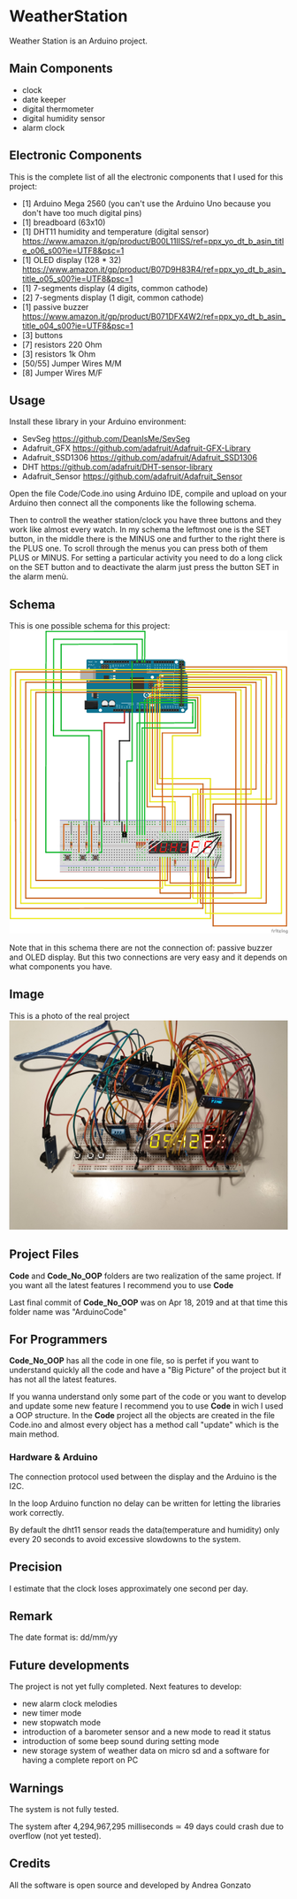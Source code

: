 # WeatherStation
Weather Station is an Arduino project.

## Main Components
 * clock
 * date keeper
 * digital thermometer
 * digital humidity sensor
 * alarm clock
 
## Electronic Components
This is the complete list of all the electronic components that I used for this project:
* [1] Arduino Mega 2560  (you can't use the Arduino Uno because you don't have too much digital pins)
* [1] breadboard (63x10) 
* [1] DHT11 humidity and temperature (digital sensor) 																
	https://www.amazon.it/gp/product/B00L11IISS/ref=ppx_yo_dt_b_asin_title_o06_s00?ie=UTF8&psc=1
* [1] OLED display (128 * 32)  
	https://www.amazon.it/gp/product/B07D9H83R4/ref=ppx_yo_dt_b_asin_title_o05_s00?ie=UTF8&psc=1
* [1] 7-segments display (4 digits, common cathode)
* [2] 7-segments display (1 digit, common cathode)
* [1] passive buzzer  	
	https://www.amazon.it/gp/product/B071DFX4W2/ref=ppx_yo_dt_b_asin_title_o04_s00?ie=UTF8&psc=1
* [3] buttons
* [7] resistors 220 Ohm
* [3] resistors 1k Ohm
* [50/55] Jumper Wires M/M
* [8] Jumper Wires M/F


## Usage
Install these library in your Arduino environment:
* SevSeg  			https://github.com/DeanIsMe/SevSeg
* Adafruit_GFX  	https://github.com/adafruit/Adafruit-GFX-Library
* Adafruit_SSD1306	https://github.com/adafruit/Adafruit_SSD1306
* DHT				https://github.com/adafruit/DHT-sensor-library
* Adafruit_Sensor  	https://github.com/adafruit/Adafruit_Sensor

Open the file Code/Code.ino using Arduino IDE, compile and upload on your Arduino then connect all the components like the following schema.

Then to controll the weather station/clock you have three buttons and they work like almost every watch.
In my schema the leftmost one is the SET button, in the middle there is the MINUS one and further to the right there is the PLUS one.
To scroll through the menus you can press both of them PLUS or MINUS.
For setting a particular activity you need to do a long click on the SET button and to deactivate the alarm just press the button SET in the alarm menù.

## Schema
This is one possible schema for this project:
![Scema](Schema.png?raw=true "schema")

Note that in this schema there are not the connection of: passive buzzer and OLED display.
But this two connections are very easy and it depends on what components you have.

## Image
This is a photo of the real project
![Image](projectPhoto.png?raw=true "project photo")

## Project Files
**Code** and **Code_No_OOP** folders are two realization of the same project.
If you want all the latest features I recommend you to use **Code**

Last final commit of **Code_No_OOP** was on Apr 18, 2019 and at that time this folder name was "ArduinoCode"

## For Programmers
**Code_No_OOP** has all the code in one file, so is perfet if you want to understand quickly all the code and have a "Big Picture" of the project but it has not all the latest features.

If you wanna understand only some part of the code or you want to develop and update some new feature I recommend you to use **Code** in wich I used a OOP structure.
In the **Code** project all the objects are created in the file Code.ino and almost every object has a method call "update" which is the main method.

### Hardware & Arduino
The connection protocol used between the display and the Arduino is the I2C.

In the loop Arduino function no delay can be written for letting the libraries work correctly.

By default the dht11 sensor reads the data(temperature and humidity) only every 20 seconds to avoid excessive slowdowns to the system.



## Precision
I estimate that the clock loses approximately one second per day.

## Remark
The date format is: dd/mm/yy

## Future developments
The project is not yet fully completed.
Next features to develop:
* new alarm clock melodies
* new timer mode
* new stopwatch mode
* introduction of a barometer sensor and a new mode to read it status 
* introduction of some beep sound during setting mode
* new storage system of weather data on micro sd and a software for having a complete report on PC


## Warnings
The system is not fully tested.

The system after 4,294,967,295 milliseconds ≃ 49 days could crash due to overflow (not yet tested).

## Credits
All the software is open source and developed by Andrea Gonzato

